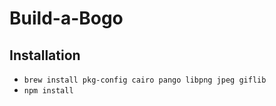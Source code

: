 # Build-a-Bogo

## Installation
* `brew install pkg-config cairo pango libpng jpeg giflib`
* `npm install`
